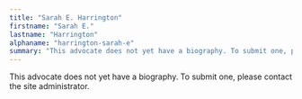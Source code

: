 ```yaml
---
title: "Sarah E. Harrington"
firstname: "Sarah E."
lastname: "Harrington"
alphaname: "harrington-sarah-e"
summary: "This advocate does not yet have a biography. To submit one, please contact the site administrator."
---
```

This advocate does not yet have a biography. To submit one, please contact the site administrator.

